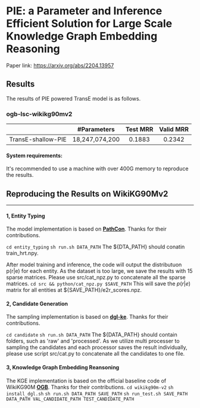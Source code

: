 # PIE: a Parameter and Inference Efficient Solution for Large Scale Knowledge Graph Embedding Reasoning
Paper link: https://arxiv.org/abs/2204.13957

## Results
The results of PIE powered TransE model is as follows.

### ogb-lsc-wikikg90mv2
| | #Parameters | Test MRR | Valid MRR |
|:------:|:------:|:------:|:------:|
| TransE-shallow-PIE | 18,247,074,200 | 0.1883 | 0.2342 |

#### System requirements:
It's recommended to use a machine with over 400G memory to reproduce the results.

## Reproducing the Results on WikiKG90Mv2
---
#### 1, Entity Typing
The model implementation is based on [**PathCon**](https://github.com/hyren/PathCon). Thanks for their contributions.

`cd entity_typing`
`sh run.sh DATA_PATH`
The ${DTA_PATH} should conatin train_hrt.npy.

After model training and inference, the code will output the distributuon p(r|e) for each entity. As the dataset is too large, we save the results with 15 sparse matrices. Please use src/cat_npz.py to concatenate all the sparse matrices.
`cd src && python/cat_npz.py $SAVE_PATH`
This will save the $p(r|e)$ matrix for all entities  at ${SAVE_PATH}/e2r_scores.npz.

#### 2, Candidate Generation
The sampling implementation is based on [**dgl-ke**](https://github.com/awslabs/dgl-ke). Thanks for their contributions.

`cd candidate`
`sh run.sh DATA_PATH`
The ${DATA_PATH} should contain folders, such as 'raw' and 'processed'.
As we utilize multi processer to sampling the candidates and each processor saves the result individually, please use script src/cat.py to concatenate all the candidates to one file.

#### 3, Knowledge Graph Embedding Reansoning
The KGE implementation is based on the official baseline code of WikiKG90M [**OGB**](https://github.com/snap-stanford/ogb/tree/master/examples/lsc/wikikg90m). Thanks for their contributions.
`cd wikikg90m-v2`
`sh install_dgl.sh`
`sh run.sh DATA_PATH SAVE_PATH`
`sh run_test.sh SAVE_PATH DATA_PATH VAL_CANDIDATE_PATH TEST_CANDIDATE_PATH`
